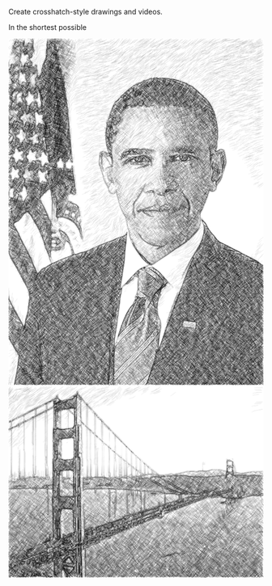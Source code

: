 Create crosshatch-style drawings and videos.

In the shortest possible

![Alt text](/examples/obama.png?raw=true)
![Alt text](/examples/goldengate.png?raw=true)
